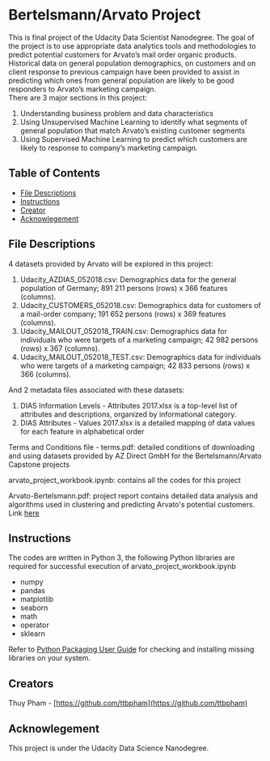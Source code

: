 # Bertelsmann/Arvato Project

This is final project of the Udacity Data Scientist Nanodegree. The goal of the project is to use appropriate data analytics tools and methodologies to predict potential customers for Arvato’s mail order organic products.
Historical data on general population demographics, on customers and on client response to previous campaign have been provided to assist in predicting which ones from general population are likely to be good responders to Arvato’s marketing campaign.  
There are 3 major sections in this project:
1.	Understanding business problem and data characteristics
2.	Using Unsupervised Machine Learning to identify what segments of general population that match Arvato’s existing customer segments
3.	Using Supervised Machine Learning to predict which customers are likely to response to company’s marketing campaign.


## Table of Contents

* [File Descriptions](#file-description)
* [Instructions](#instructions)
* [Creator](#creators)
* [Acknowlegement](#acknowlegement)

## File Descriptions

4 datasets provided by Arvato will be explored in this project:
1.	Udacity_AZDIAS_052018.csv: Demographics data for the general population of Germany; 891 211 persons (rows) x 366 features (columns).
2.	Udacity_CUSTOMERS_052018.csv: Demographics data for customers of a mail-order company; 191 652 persons (rows) x 369 features (columns).
3.	Udacity_MAILOUT_052018_TRAIN.csv: Demographics data for individuals who were targets of a marketing campaign; 42 982 persons (rows) x 367 (columns).
4.	Udacity_MAILOUT_052018_TEST.csv: Demographics data for individuals who were targets of a marketing campaign; 42 833 persons (rows) x 366 (columns).

And 2 metadata files associated with these datasets:
1.	DIAS Information Levels - Attributes 2017.xlsx is a top-level list of attributes and descriptions, organized by informational category.
2.	DIAS Attributes - Values 2017.xlsx is a detailed mapping of data values for each feature in alphabetical order

Terms and Conditions file - terms.pdf: detailed conditions of downloading and using datasets provided by AZ Direct GmbH for the Bertelsmann/Arvato Capstone projects

arvato_project_workbook.ipynb: contains all the codes for this project

Arvato-Bertelsmann.pdf: project report contains detailed data analysis and algorithms used in clustering and predicting Arvato's potential customers. Link [here](https://github.com/ttbpham/arvato-bertelsmann/blob/master/Arvato-Bertelsmann.pdf)


## Instructions

The codes are written in Python 3, the following Python libraries are required for successful execution of arvato_project_workbook.ipynb

* numpy
* pandas
* matplotlib
* seaborn
* math
* operator
* sklearn


Refer to [Python Packaging User Guide](https://packaging.python.org) for checking and installing missing libraries on your system.



## Creators

Thuy Pham  - [https://github.com/ttbpham](https://github.com/ttbpham)

## Acknowlegement

This project is under the Udacity Data Science Nanodegree.
